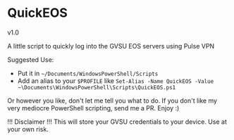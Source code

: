 # QuickEOS
v1.0

A little script to quickly log into the GVSU EOS servers using Pulse VPN

Suggested Use:
- Put it in `~/Documents/WindowsPowerShell/Scripts`
- Add an alias to your `$PROFILE` like `Set-Alias -Name QuickEOS -Value ~\Documents\WindowsPowerShell\Scripts\QuickEOS.ps1`

Or however you like, don't let me tell you what to do.
If you don't like my very mediocre PowerShell scripting, send me a PR.
Enjoy :)

!!! Disclaimer !!!
This will store your GVSU credentials to your device. Use at your own risk.
